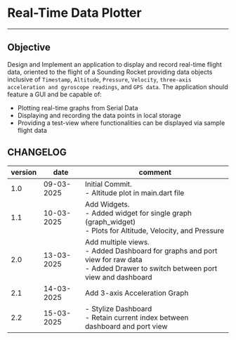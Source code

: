 # Real-Time Data Plotter
---
## Objective
Design and Implement an application to display and record real-time flight data, oriented to the flight of a Sounding Rocket providing data objects inclusive of ```Timestamp```, ```Altitude```, ```Pressure```, ```Velocity```, ```three-axis acceleration and gyroscope readings```, and ```GPS data```. The application should feature a GUI and be capable of:
- Plotting real-time graphs from Serial Data
- Displaying and recording the data points in local storage
- Providing a test-view where functionalities can be displayed via sample flight data

## CHANGELOG
| version | date | comment |
| ------- | ---- | ------- |
| 1.0 | 09-03-2025 | Initial Commit.<br> - Altitude plot in main.dart file |
| 1.1 | 10-03-2025 | Add Widgets.<br> - Added widget for single graph (graph_widget) <br> - Plots for Altitude, Velocity, and Pressure |
| 2.0 | 13-03-2025 | Add multiple views.<br> - Added Dashboard for graphs and port view for raw data <br> - Added Drawer to switch between port view and dashboard |
| 2.1 | 14-03-2025 | Add 3-axis Acceleration Graph |
| 2.2 | 15-03-2025 | - Stylize Dashboard <br> - Retain current index between dashboard and port view |
